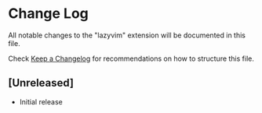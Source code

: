 # Change Log

All notable changes to the "lazyvim" extension will be documented in this file.

Check [Keep a Changelog](http://keepachangelog.com/) for recommendations on how to structure this file.

## [Unreleased]

- Initial release
